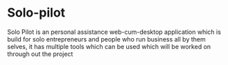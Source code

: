 # Solo-pilot
Solo Pilot is an personal assistance web-cum-desktop application which is build for solo entrepreneurs and people who run business all by them selves, it has multiple tools which can be used which will be worked on through out the project
